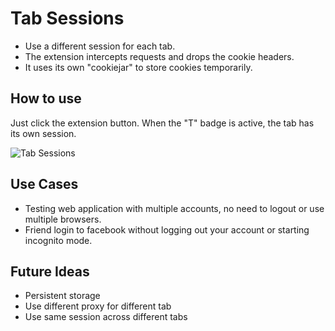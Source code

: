 # Tab Sessions

* Use a different session for each tab.
* The extension intercepts requests and drops the cookie headers.
* It uses its own "cookiejar" to store cookies temporarily.

## How to use
Just click the extension button. When the "T" badge is active, the tab has its own session.

![Tab Sessions](http://zippy.gfycat.com/LawfulAnotherHomalocephale.gif)

## Use Cases

* Testing web application with multiple accounts, no need to logout or use multiple browsers.
* Friend login to facebook without logging out your account or starting incognito mode.

## Future Ideas

* Persistent storage
* Use different proxy for different tab
* Use same session across different tabs
